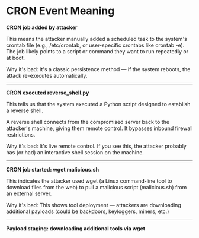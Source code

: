 # CRON Event Meaning

**CRON job added by attacker**

This means the attacker manually added a scheduled task to the system's crontab file (e.g., /etc/crontab, or user-specific crontabs like crontab -e). The job likely points to a script or command they want to run repeatedly or at boot.

Why it's bad: It's a classic persistence method — if the system reboots, the attack re-executes automatically.

---------------------------------------------------------------------------------------------------------------------

**CRON executed reverse_shell.py**

This tells us that the system executed a Python script designed to establish a reverse shell.

A reverse shell connects from the compromised server back to the attacker's machine, giving them remote control. It bypasses inbound firewall restrictions.

Why it's bad: It's live remote control. If you see this, the attacker probably has (or had) an interactive shell session on the machine.

---------------------------------------------------------------------------------------------------------------------

**CRON job started: wget malicious.sh**

This indicates the attacker used wget (a Linux command-line tool to download files from the web) to pull a malicious script (malicious.sh) from an external server.

Why it's bad: This shows tool deployment — attackers are downloading additional payloads (could be backdoors, keyloggers, miners, etc.)

---------------------------------------------------------------------------------------------------------------------

**Payload staging: downloading additional tools via wget**
